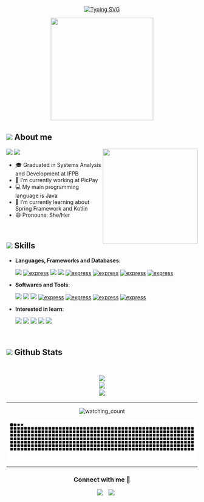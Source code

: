 <p align="center">
<a href="https://git.io/typing-svg"><img src="https://readme-typing-svg.demolab.com?font=Georgia&size=24&pause=1000&color=FF69B4&center=true&vCenter=true&random=false&width=500&lines=Hi!+I'm+Keilla+%F0%9F%91%8B" alt="Typing SVG" /></a>
</p>
<p align="center">	
 <img src="https://media.giphy.com/media/QvpqTCiEcwtvx6wwJK/giphy.gif" width="270" height="270" frameBorder="0" class="giphy-embed"></img>
</p>

## <picture><img src = "https://user-images.githubusercontent.com/64439609/213525571-a0b12213-7e89-48df-a45f-153c78f3cf5e.png" width =40px></picture> **About me**

<img align="right" src="https://media.giphy.com/media/4XXo8A7CIW1lZGgdhm/giphy.gif" width="250" height="250"></img>
 <p align="left">
  <img src="https://img.shields.io/badge/Focus-Backend%20Development-violet" />
  <img src="https://img.shields.io/badge/Languages-Portuguese-violet" />
</p>

- 🎓 Graduated in Systems Analysis and Development at IFPB
- 🔭 I’m currently working at PicPay
- 💻 My main programming language is Java 
- 🌱 I’m currently learning about Spring Framework and Kotlin
- 😄 Pronouns: She/Her

<br>

## <img src="https://media2.giphy.com/media/QssGEmpkyEOhBCb7e1/giphy.gif?cid=ecf05e47a0n3gi1bfqntqmob8g9aid1oyj2wr3ds3mg700bl&rid=giphy.gif" width ="25"><b> Skills</b>
<p align="center">

- **Languages, Frameworks and Databases**:
    
     <a href="https://www.java.com/en/download/help/whatis_java.html"><img src="https://img.icons8.com/color/48/000000/java-coffee-cup-logo.png"/></a>
     <a href="https://spring.io/projects/spring-framework/"><img src="https://www.svgrepo.com/show/376350/spring.svg" alt="express" width="40" height="45"/></a>
     <a href="https://www.python.org"><img src="https://img.icons8.com/color/48/000000/python.png"/></a>
     <a href="https://developer.mozilla.org/en-US/docs/Web/JavaScript"><img src="https://img.icons8.com/color/48/000000/javascript.png"/></a>
     <a href="https://react.dev"><img src="https://www.svgrepo.com/show/452092/react.svg" alt="express" width="40" height="45"/></a>
     <a href="https://www.mysql.com"><img src="https://www.svgrepo.com/show/303251/mysql-logo.svg" alt="express" width="40" height="45"/></a>
     <a href="https://www.postgresql.org"><img src="https://www.svgrepo.com/show/354200/postgresql.svg" alt="express" width="40" height="45"/></a>
     <a href="https://www.mongodb.com/en-us"><img src="https://www.svgrepo.com/show/331488/mongodb.svg" alt="express" width="40" height="45"/></a>
     

- **Softwares and Tools**:

    <a href="https://github.com"><img src="https://img.icons8.com/color/48/000000/github.png"/></a>
    <a href="https://about.gitlab.com"><img src="https://img.icons8.com/color/48/000000/gitlab.png"/></a>
    <a href="https://www.jetbrains.com/idea/"><img src="https://img.icons8.com/color/48/000000/intellij-idea.png"/></a>
    <a href="https://www.jetbrains.com/pycharm/"><img src="https://www.svgrepo.com/show/354237/pycharm.svg" alt="express" width="40" height="45"/></a>
    <a href="https://code.visualstudio.com"><img src="https://www.svgrepo.com/show/452129/vs-code.svg" alt="express" width="40" height="45"/></a>
    <a href="https://www.postman.com"><img src="https://www.svgrepo.com/show/354202/postman-icon.svg" alt="express" width="40" height="45"/></a>
    <a href="https://insomnia.rest"><img src="https://www.svgrepo.com/show/353904/insomnia.svg" alt="express" width="40" height="45"/></a>
  
   
- **Interested in learn**:

   <a href="https://kotlinlang.org"><img src="https://img.icons8.com/color/48/000000/kotlin.png"/></a>
   <a href="https://go.dev"><img src="https://img.icons8.com/color/48/000000/golang.png"/></a>
   <a href="https://www.typescriptlang.org"><img src="https://img.icons8.com/color/48/000000/typescript.png"/></a>
   <a href="https://reactnative.dev"><img src="https://img.icons8.com/color/48/000000/react-native.png"/></a>
   <a href="https://www.docker.com"><img src="https://img.icons8.com/color/48/000000/docker.png"/></a>  
</p>
<br>

## <img src="https://media.giphy.com/media/iY8CRBdQXODJSCERIr/giphy.gif" width="35"><b> Github Stats </b>
<br>

<div align="center">

![](https://github-readme-stats.vercel.app/api?username=KeillaV&theme=dracula&hide_border=false&include_all_commits=true&count_private=true)<br/>
![](https://github-readme-streak-stats.herokuapp.com/?user=KeillaV&theme=dracula&hide_border=false)<br/>
![](https://github-readme-stats.vercel.app/api/top-langs/?username=KeillaV&theme=dracula&hide_border=false&include_all_commits=true&count_private=true&layout=compact)
	
</a>
</div>

-----

<p align="center"> 
<img src="https://komarev.com/ghpvc/?username=KeillaV&color=ff69b4" alt="watching_count" />
 </p>
<picture>
  <source media="(prefers-color-scheme: dark)" srcset="https://raw.githubusercontent.com/KeillaV/KeillaV/output/github-contribution-grid-snake-dark.svg">
  <source media="(prefers-color-scheme: light)" srcset="https://raw.githubusercontent.com/KeillaV/KeillaV/output/github-contribution-grid-snake.svg">
  <img align="center" alt="github contribution grid snake animation" src="https://raw.githubusercontent.com/KeillaV/KeillaV/output/github-contribution-grid-snake.svg">
</picture>

-----

<h3 align="center" >Connect with me 🤝 </h3>

<p align="center">

 <div align="center"  class="icons-social" style="margin-left: 10px;">
        <a   target="_blank" href="https://www.linkedin.com/in/keilla-vitória-felipe-bezerra-785437221/">
			<img src="https://img.icons8.com/doodle/40/000000/linkedin--v2.png" style="margin-left: 10px;" ></a>
        <a style="margin-left: 10px;" target="_blank" href="https://github.com/KeillaV/">
		<img src="https://img.icons8.com/doodle/40/000000/github--v1.png"></a>
      </div>
</p>

</div>

